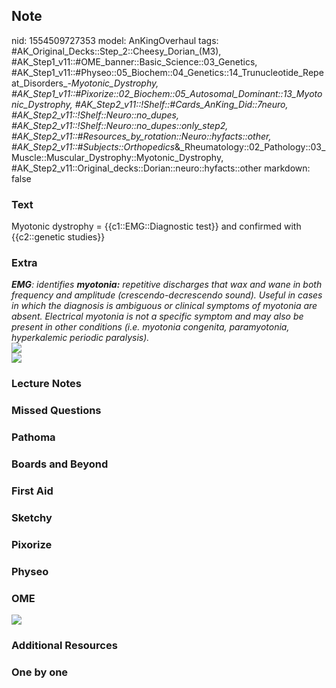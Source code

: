 ## Note
nid: 1554509727353
model: AnKingOverhaul
tags: #AK_Original_Decks::Step_2::Cheesy_Dorian_(M3), #AK_Step1_v11::#OME_banner::Basic_Science::03_Genetics, #AK_Step1_v11::#Physeo::05_Biochem::04_Genetics::14_Trunucleotide_Repeat_Disorders_-_Myotonic_Dystrophy, #AK_Step1_v11::#Pixorize::02_Biochem::05_Autosomal_Dominant::13_Myotonic_Dystrophy, #AK_Step2_v11::!Shelf::#Cards_AnKing_Did::7neuro, #AK_Step2_v11::!Shelf::Neuro::no_dupes, #AK_Step2_v11::!Shelf::Neuro::no_dupes::only_step2, #AK_Step2_v11::#Resources_by_rotation::Neuro::hyfacts::other, #AK_Step2_v11::#Subjects::Orthopedics_&_Rheumatology::02_Pathology::03_Muscle::Muscular_Dystrophy::Myotonic_Dystrophy, #AK_Step2_v11::Original_decks::Dorian::neuro::hyfacts::other
markdown: false

### Text
Myotonic dystrophy = {{c1::EMG::Diagnostic test}} and confirmed with {{c2::genetic studies}}

### Extra
<div style="font-style: italic;"></div>
<div>
  <i><b>EMG</b>: identifies <b>myotonia:</b> repetitive discharges
  that wax and wane in both frequency and amplitude
  (crescendo-decrescendo sound). Useful in cases in which the
  diagnosis is ambiguous or clinical symptoms of myotonia are
  absent. Electrical myotonia is not a specific symptom and may
  also be present in other conditions (i.e. myotonia congenita,
  paramyotonia, hyperkalemic periodic paralysis).</i>
</div>
<div>
  <i><img src="paste-1782883874242561.jpg"></i>
</div>
<div>
  <b><i><img src="paste-8018446243594241.jpg"></i></b>
</div>

### Lecture Notes


### Missed Questions


### Pathoma


### Boards and Beyond


### First Aid


### Sketchy


### Pixorize


### Physeo


### OME
<div class="ome-widget">
  <a href="https://onlinemeded.org/spa/genetics?ref=anki"><img src=
  "_OME_AnkiFlashcards_Topic_3.png"></a>
</div>

### Additional Resources


### One by one

